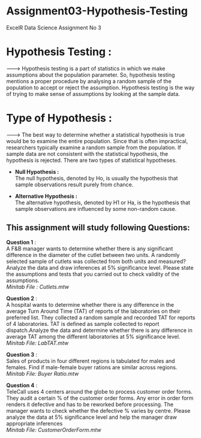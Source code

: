# Assignment03-Hypothesis-Testing
ExcelR Data Science Assignment No 3
# Hypothesis Testing :
---> Hypothesis testing is a part of statistics in which we make assumptions about the population parameter. So, hypothesis testing mentions a proper procedure by analysing a random sample of the population to accept or reject the assumption. Hypothesis testing is the way of trying to make sense of assumptions by looking at the sample data.
# Type of Hypothesis :
---> The best way to determine whether a statistical hypothesis is true would be to examine the entire population. Since that is often impractical, researchers typically examine a random sample from the population. If sample data are not consistent with the statistical hypothesis, the hypothesis is rejected. There are two types of statistical hypotheses.
- **Null Hypothesis :** <br>
The null hypothesis, denoted by Ho, is usually the hypothesis that sample observations result purely from chance.

- **Alternative Hypothesis :** <br>
The alternative hypothesis, denoted by H1 or Ha, is the hypothesis that sample observations are influenced by some non-random cause.

## This assignment will study following Questions:
**Question 1** :<br>
A F&B manager wants to determine whether there is any significant difference in the diameter of the cutlet between two units. A randomly selected sample of cutlets was collected from both units and measured? Analyze the data and draw inferences at 5% significance level. Please state the assumptions and tests that you carried out to check validity of the assumptions.<br>
*Minitab File : Cutlets.mtw*

**Question 2** :<br>
A hospital wants to determine whether there is any difference in the average Turn Around Time (TAT) of reports of the laboratories on their preferred list. They collected a random sample and recorded TAT for reports of 4 laboratories. TAT is defined as sample collected to report dispatch.Analyze the data and determine whether there is any difference in average TAT among the different laboratories at 5% significance level.<br>
*Minitab File: LabTAT.mtw*

**Question 3** :<br>
Sales of products in four different regions is tabulated for males and females. Find if male-female buyer rations are similar across regions.<br>
*Minitab File: Buyer Ratio.mtw*

**Question 4** :<br>
TeleCall uses 4 centers around the globe to process customer order forms. They audit a certain % of the customer order forms. Any error in order form renders it defective and has to be reworked before processing. The manager wants to check whether the defective % varies by centre. Please analyze the data at 5% significance level and help the manager draw appropriate inferences<br>
*Minitab File: CustomerOrderForm.mtw*

